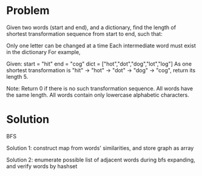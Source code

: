 Problem
===
Given two words (start and end), and a dictionary, find the length of
shortest transformation sequence from start to end, such that:

Only one letter can be changed at a time
Each intermediate word must exist in the dictionary
For example,

Given:
start = "hit"
end = "cog"
dict = ["hot","dot","dog","lot","log"]
As one shortest transformation is "hit" -> "hot" -> "dot" -> "dog" -> "cog",
return its length 5.

Note:
Return 0 if there is no such transformation sequence.
All words have the same length.
All words contain only lowercase alphabetic characters.

Solution
===
BFS

Solution 1:
construct map from words' similarities, and store graph as array

Solution 2:
enumerate possible list of adjacent words during bfs expanding, and verify words by hashset